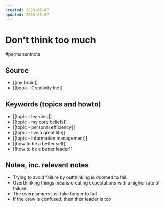 ```yaml
---
created: 2023-05-07
updated: 2023-05-07
---
```

# Don’t think too much

#permanentnote

## Source
- [[my brain]]
- [[book - Creativity Inc]]

## Keywords (topics and howto)
- [[topic - learning]]
- [[topic - my core beliefs]]
- [[topic - personal efficiency]]
- [[topic - live a great life]]
- [[topic - information management]]
- [[how to be a better self]]
- [[how to be a better leader]]

## Notes, inc. relevant notes
- Trying to avoid failure by outthinking is doomed to fail. 
- Overthinking things means creating expectations with a higher rate of failure
- The overplanners just take longer to fail
- If the crew is confused, then their leader is too